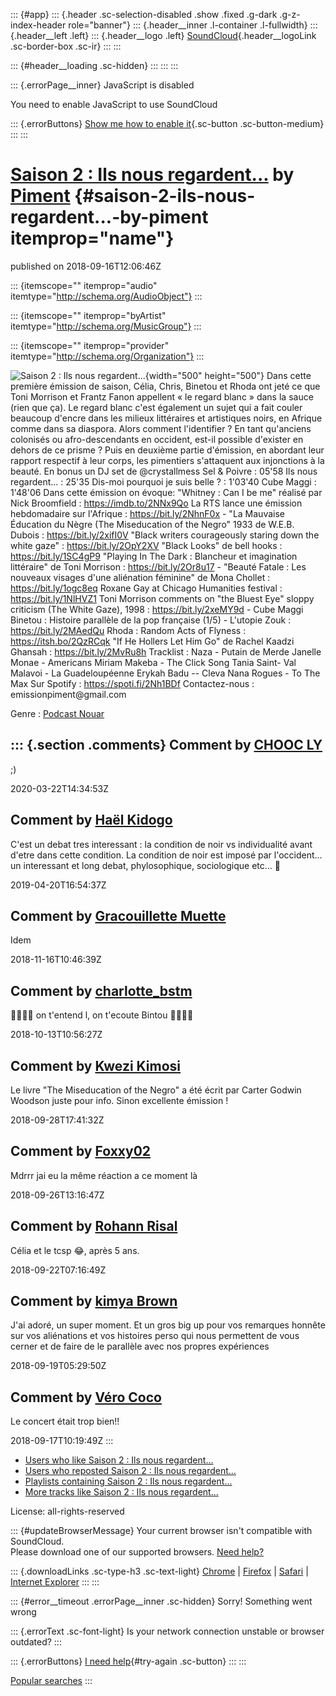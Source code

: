 ::: {#app}
::: {.header .sc-selection-disabled .show .fixed .g-dark .g-z-index-header role="banner"}
::: {.header__inner .l-container .l-fullwidth}
::: {.header__left .left}
::: {.header__logo .left}
[SoundCloud](/ "Home"){.header__logoLink .sc-border-box .sc-ir}
:::
:::

::: {#header__loading .sc-hidden}
:::
:::
:::

::: {.errorPage__inner}
JavaScript is disabled

You need to enable JavaScript to use SoundCloud

::: {.errorButtons}
[Show me how to enable it](http://www.enable-javascript.com/){.sc-button
.sc-button-medium}
:::
:::

[Saison 2 : Ils nous regardent\...](/piiiiment/piment-saison-2-1-ils-nous-regardent) by [Piment](/piiiiment) {#saison-2-ils-nous-regardent...-by-piment itemprop="name"}
============================================================================================================

published on 2018-09-16T12:06:46Z

::: {itemscope="" itemprop="audio" itemtype="http://schema.org/AudioObject"}
:::

::: {itemscope="" itemprop="byArtist" itemtype="http://schema.org/MusicGroup"}
:::

::: {itemscope="" itemprop="provider" itemtype="http://schema.org/Organization"}
:::

![Saison 2 : Ils nous
regardent\...](https://i1.sndcdn.com/artworks-000406351722-ibeuw5-t500x500.jpg){width="500"
height="500"} Dans cette première émission de saison, Célia, Chris,
Binetou et Rhoda ont jeté ce que Toni Morrison et Frantz Fanon appellent
« le regard blanc » dans la sauce (rien que ça). Le regard blanc c'est
également un sujet qui a fait couler beaucoup d'encre dans les milieux
littéraires et artistiques noirs, en Afrique comme dans sa diaspora.
Alors comment l'identifier ? En tant qu'anciens colonisés ou
afro-descendants en occident, est-il possible d'exister en dehors de ce
prisme ? Puis en deuxième partie d'émission, en abordant leur rapport
respectif à leur corps, les pimentiers s'attaquent aux injonctions à la
beauté. En bonus un DJ set de \@crystallmess Sel & Poivre : 05\'58 Ils
nous regardent\... : 25'35 Dis-moi pourquoi je suis belle ? : 1'03'40
Cube Maggi : 1'48'06 Dans cette émission on évoque: "Whitney : Can I be
me" réalisé par Nick Broomfield : https://imdb.to/2NNx9Qo La RTS lance
une émission hebdomadaire sur l'Afrique : https://bit.ly/2NhnF0x - \"La
Mauvaise Éducation du Nègre (The Miseducation of the Negro\" 1933 de
W.E.B. Dubois : https://bit.ly/2xifI0V \"Black writers courageously
staring down the white gaze\" : https://bit.ly/2OpY2XV \"Black Looks\"
de bell hooks : https://bit.ly/1SC4gP9 \"Playing In The Dark : Blancheur
et imagination littéraire\" de Toni Morrison : https://bit.ly/2Or8u17 -
\"Beauté Fatale : Les nouveaux visages d'une aliénation féminine\" de
Mona Chollet : https://bit.ly/1ogc8eq Roxane Gay at Chicago Humanities
festival : https://bit.ly/1NlHVZ1 Toni Morrison comments on \"the Bluest
Eye\" sloppy criticism (The White Gaze), 1998 : https://bit.ly/2xeMY9d -
Cube Maggi Binetou : Histoire parallèle de la pop française (1/5) -
L\'utopie Zouk : https://bit.ly/2MAedQu Rhoda : Random Acts of Flyness :
https://itsh.bo/2QzRCqk "If He Hollers Let Him Go" de Rachel Kaadzi
Ghansah : https://bit.ly/2MvRu8h Tracklist : Naza - Putain de Merde
Janelle Monae - Americans Miriam Makeba - The Click Song Tania Saint-
Val Malavoi - La Guadeloupéenne Erykah Badu -- Cleva Nana Rogues - To
The Max Sur Spotify : https://spoti.fi/2Nh1BDf Contactez-nous :
emissionpiment\@gmail.com

Genre
:   [Podcast Nouar](/tags/Podcast%20Nouar)

::: {.section .comments}
Comment by [CHOOC LY](/choocly)
-------------------------------

;)

2020-03-22T14:34:53Z

Comment by [Haël Kidogo](/hael-kidogo)
--------------------------------------

C'est un debat tres interessant : la condition de noir vs individualité
avant d'etre dans cette condition. La condition de noir est imposé par
l'occident\... un interessant et long debat, phylosophique, sociologique
etc\... 👏

2019-04-20T16:54:37Z

Comment by [Gracouillette Muette](/gracouillette-muette)
--------------------------------------------------------

Idem

2018-11-16T10:46:39Z

Comment by [charlotte\_bstm](/charlotte_bstm)
---------------------------------------------

🤣🤣🤣🤣 on t\'entend l, on t\'ecoute Bintou 🤣🤣🤣😘

2018-10-13T10:56:27Z

Comment by [Kwezi Kimosi](/kwezikimosi)
---------------------------------------

Le livre \"The Miseducation of the Negro\" a été écrit par Carter Godwin
Woodson juste pour info. Sinon excellente émission !

2018-09-28T17:41:32Z

Comment by [Foxxy02](/user-932796732)
-------------------------------------

Mdrrr jai eu la même réaction a ce moment là

2018-09-26T13:16:47Z

Comment by [Rohann Risal](/rohann-risal)
----------------------------------------

Célia et le tcsp 😂, après 5 ans.

2018-09-22T07:16:49Z

Comment by [kimya Brown](/kimya-brown-639493642)
------------------------------------------------

J\'ai adoré, un super moment. Et un gros big up pour vos remarques
honnête sur vos aliénations et vos histoires perso qui nous permettent
de vous cerner et de faire de le parallèle avec nos propres expériences

2018-09-19T05:29:50Z

Comment by [Véro Coco](/vero-coco)
----------------------------------

Le concert était trop bien!!

2018-09-17T10:19:49Z
:::

-   [Users who like Saison 2 : Ils nous
    regardent\...](/piiiiment/piment-saison-2-1-ils-nous-regardent/likes)
-   [Users who reposted Saison 2 : Ils nous
    regardent\...](/piiiiment/piment-saison-2-1-ils-nous-regardent/reposts)
-   [Playlists containing Saison 2 : Ils nous
    regardent\...](/piiiiment/piment-saison-2-1-ils-nous-regardent/sets)
-   [More tracks like Saison 2 : Ils nous
    regardent\...](/piiiiment/piment-saison-2-1-ils-nous-regardent/recommended)

License: all-rights-reserved

::: {#updateBrowserMessage}
Your current browser isn\'t compatible with SoundCloud.\
Please download one of our supported browsers. [Need
help?](https://help.soundcloud.com/hc/articles/115003564308-Technical-requirements)

::: {.downloadLinks .sc-type-h3 .sc-text-light}
[Chrome](http://google.com/chrome "Chrome") \|
[Firefox](http://firefox.com "Firefox") \|
[Safari](http://apple.com/safari "Safari") \| [Internet
Explorer](http://windows.microsoft.com/ie "Internet Explorer")
:::
:::

::: {#error__timeout .errorPage__inner .sc-hidden}
Sorry! Something went wrong

::: {.errorText .sc-font-light}
Is your network connection unstable or browser outdated?
:::

::: {.errorButtons}
[I need help](https://help.soundcloud.com){#try-again .sc-button}
:::
:::

[Popular searches](/popular/searches "Popular searches")
:::
